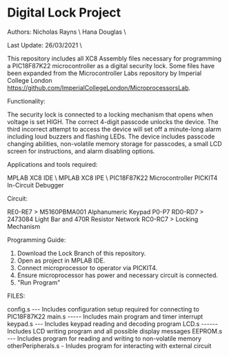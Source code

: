 # Digital Lock Project
Authors:     Nicholas Rayns \\
             Hana Douglas \\
             
Last Update: 26/03/2021 \\ 

          
This repository includes all XC8 Assembly files necessary for programming a PIC18F87K22 microcontroller as a digital security lock. Some files have been expanded from the Microcontroller Labs repository by Imperial College London https://github.com/ImperialCollegeLondon/MicroprocessorsLab.


Functionality: 

The security lock is connected to a locking mechanism that opens when voltage is set HIGH. The correct 4-digit passcode unlocks the device. The third incorrect attempt to access the device will set off a minute-long alarm including loud buzzers and flashing LEDs. The device includes passcode changing abilities, non-volatile memory storage for passcodes, a small LCD screen for instructions, and alarm disabling options. 


Applications and tools required: 

MPLAB XC8 IDE \\
MPLAB XC8 IPE \\
PIC18F87K22 Microcontroller
PICKIT4 In-Circuit Debugger 


Circuit:

RE0-RE7 > M5160PBMA001 Alphanumeric Keypad P0-P7
RD0-RD7 > 2473084 Light Bar and 470R Resistor Network
RC0-RC7 > Locking Mechanism 


Programming Guide: 

1. Download the Lock Branch of this repository. 
2. Open as project in MPLAB IDE. 
3. Connect microprocessor to operator via PICKIT4. 
4. Ensure microprocessor has power and necessary circuit is connected. 
5. "Run Program" 


FILES: 

config.s --- Includes configuration setup required for connecting to PIC18F87K22
main.s ----- Includes main program and timer interrupt
keypad.s --- Includes keypad reading and decoding program 
LCD.s ------ Includes LCD writing program and all possible display messages
EEPROM.s --- Includes program for reading and writing to non-volatile memory
otherPeripherals.s - Inludes program for interacting with external circuit 
